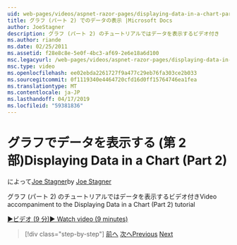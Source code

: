 ```yaml
---
uid: web-pages/videos/aspnet-razor-pages/displaying-data-in-a-chart-part-2
title: グラフ (パート 2) でのデータの表示 |Microsoft Docs
author: JoeStagner
description: グラフ (パート 2) のチュートリアルではデータを表示するビデオ付き
ms.author: riande
ms.date: 02/25/2011
ms.assetid: f28e8c8e-5e0f-4bc3-af69-2e6e18a6d100
msc.legacyurl: /web-pages/videos/aspnet-razor-pages/displaying-data-in-a-chart-part-2
msc.type: video
ms.openlocfilehash: ee02ebda2261727f9a477c29eb76fa303ce2b033
ms.sourcegitcommit: 0f1119340e4464720cfd16d0ff15764746ea1fea
ms.translationtype: MT
ms.contentlocale: ja-JP
ms.lasthandoff: 04/17/2019
ms.locfileid: "59381836"
---
```

# <a name="displaying-data-in-a-chart-part-2"></a><span data-ttu-id="15f7c-103">グラフでデータを表示する (第 2 部)</span><span class="sxs-lookup"><span data-stu-id="15f7c-103">Displaying Data in a Chart (Part 2)</span></span>

<span data-ttu-id="15f7c-104">によって[Joe Stagner](https://github.com/JoeStagner)</span><span class="sxs-lookup"><span data-stu-id="15f7c-104">by [Joe Stagner](https://github.com/JoeStagner)</span></span>

<span data-ttu-id="15f7c-105">グラフ (パート 2) のチュートリアルではデータを表示するビデオ付き</span><span class="sxs-lookup"><span data-stu-id="15f7c-105">Video accompaniment to the Displaying Data in a Chart (Part 2) tutorial</span></span>

[<span data-ttu-id="15f7c-106">&#9654;ビデオ (9 分)</span><span class="sxs-lookup"><span data-stu-id="15f7c-106">&#9654; Watch video (9 minutes)</span></span>](https://channel9.msdn.com/Blogs/ASP-NET-Site-Videos/displaying-data-in-a-chart-part-2)

> [!div class="step-by-step"]
> <span data-ttu-id="15f7c-107">[前へ](displaying-data-in-a-chart-part-1.md)
> [次へ](working-with-files.md)</span><span class="sxs-lookup"><span data-stu-id="15f7c-107">[Previous](displaying-data-in-a-chart-part-1.md)
[Next](working-with-files.md)</span></span>
